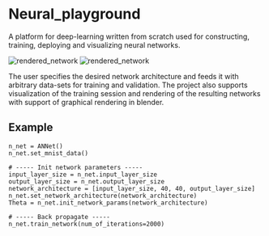 # Neural_playground


A platform for deep-learning written from scratch used for constructing, training, deploying and visualizing neural networks.

![rendered_network](/assets/rendered_network.gif)
![rendered_network](/assets/training.gif)

The user specifies the desired network architecture and feeds it with arbitrary data-sets for training and validation. The project also supports visualization of the training session and rendering of the resulting networks with support of graphical rendering in blender. 

## Example
```
n_net = ANNet()
n_net.set_mnist_data()

# ----- Init network parameters -----
input_layer_size = n_net.input_layer_size
output_layer_size = n_net.output_layer_size
network_architecture = [input_layer_size, 40, 40, output_layer_size]
n_net.set_network_architecture(network_architecture)
Theta = n_net.init_network_params(network_architecture)

# ----- Back propagate -----
n_net.train_network(num_of_iterations=2000)

```